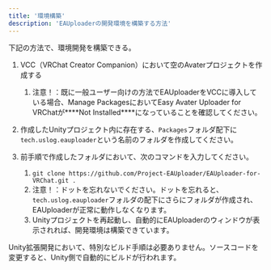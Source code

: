 ```yaml
---
title: '環境構築'
description: 'EAUploaderの開発環境を構築する方法'
---
```


下記の方法で、環境開発を構築できる。

1. VCC（VRChat Creator Companion）において空のAvaterプロジェクトを作成する
   1. 注意！：既に一般ユーザー向けの方法でEAUploaderをVCCに導入している場合、Manage PackagesにおいてEasy Avater Uploader for VRChatが\***\*Not Installed\*\***になっていることを確認してください。
2. 作成したUnityプロジェクト内に存在する、`Packages`フォルダ配下に`tech.uslog.eauploader`という名前のフォルダを作成してください。
3. 前手順で作成したフォルダにおいて、次のコマンドを入力してください。

   1. `git clone https://github.com/Project-EAUploader/EAUploader-for-VRChat.git .`
   2. 注意！：ドットを忘れないでください。ドットを忘れると、`tech.uslog.eauploader`フォルダの配下にさらにフォルダが作成され、EAUploaderが正常に動作しなくなります。
   3. Unityプロジェクトを再起動し、自動的にEAUploaderのウィンドウが表示されれば、開発環境は構築できています。

Unity拡張開発において、特別なビルド手順は必要ありません。ソースコードを変更すると、Unity側で自動的にビルドが行われます。
